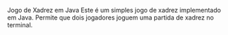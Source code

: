 Jogo de Xadrez em Java
Este é um simples jogo de xadrez implementado em Java. Permite que dois jogadores joguem uma partida de xadrez no terminal.
